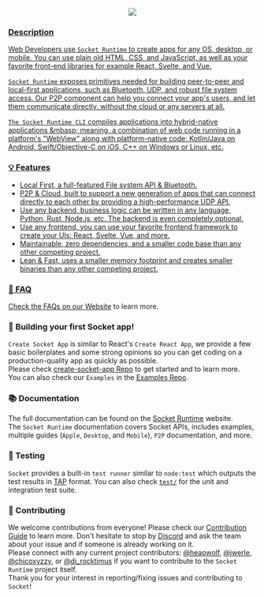 
<p align="center">
  <a href="https://github.com/socketsupply/socket"><img src="https://user-images.githubusercontent.com/136109/230840267-7b7334b5-fee3-494b-aa4c-145e071f8471.png"/>
</p>

### Description

Web Developers use `Socket Runtime` to create apps for any OS, desktop, or mobile. You can use plain old HTML, CSS, and JavaScript, as well as your favorite front-end libraries for example React, Svelte, and Vue.

`Socket Runtime` exposes primitives needed for building peer-to-peer and local-first applications, such as Bluetooth, UDP, and robust file system access. Our P2P component can help you connect your app's users, and let them communicate directly, without the cloud or any servers at all.  

`The Socket Runtime CLI` compiles applications into hybrid-native applications &mbasp; meaning, a combination of web code running in a platform's "WebView" along with platform-native code: Kotlin/Java on Android, Swift/Objective-C on iOS, C++ on Windows or Linux, etc.

### 💡 Features

* Local First, a full-featured File system API & Bluetooth.
* P2P & Cloud, built to support a new generation of apps that can connect directly to each other by providing a high-performance UDP API.
* Use any backend, business logic can be written in any language, Python, Rust, Node.js, etc. The backend is even completely optional.
* Use any frontend, you can use your favorite frontend framework to create your UIs: React, Svelte, Vue, and more.
* Maintainable, zero dependencies, and a smaller code base than any other competing project.
* Lean & Fast, uses a smaller memory footprint and creates smaller binaries than any other competing project.

### 🔑 FAQ

Check the FAQs on our [Website](https://socketsupply.co/) to learn more.

### 🧱 Building your first Socket app!

`Create Socket App` is similar to React's `Create React App`, we provide a few basic boilerplates and some strong opinions so you can get coding on a production-quality app as quickly as possible.  
Please check [create-socket-app Repo](https://github.com/socketsupply/create-socket-app) to get started and to learn more.  
You can also check our `Examples` in the [Examples Repo](https://github.com/socketsupply/socket-examples).  


### 📚 Documentation

The full documentation can be found on the [Socket Runtime](https://socketsupply.co/) website.  
The `Socket Runtime` documentation covers Socket APIs, includes examples, multiple guides (`Apple`, `Desktop`, and `Mobile`), `P2P` documentation, and more.


### 🧪 Testing

`Socket` provides a built-in `test runner` similar to `node:test` which outputs the test results in [TAP](https://testanything.org/) format.
 You can also check [`test/`](test/) for the unit and integration test suite.

### 🙏 Contributing

We welcome contributions from everyone! Please check our [Contribution Guide](CONTRIBUTING.md) to learn more.
Don't hesitate to stop by [Discord](https://discord.com/invite/YPV32gKCsH) and ask the team about your issue and if someone is already working on it.  
Please connect with any current project contributors: [@heapwolf][0], [@jwerle][1], [@chicoxyzzy][2], or [@dj_rocktimus][3] if you want to contribute to the `Socket Runtime` project itself.  
Thank you for your interest in reporting/fixing issues and contributing to `Socket`!  

[0]:https://github.com/heapwolf
[1]:https://github.com/jwerle
[2]:https://github.com/chicoxyzzy
[3]:https://github.com/mribbons
